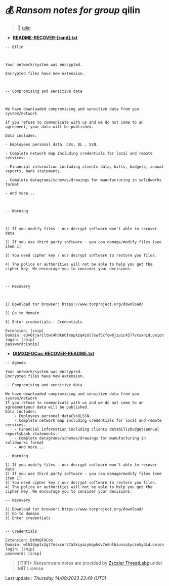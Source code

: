 # 💰 _Ransom notes for group_ qilin
> 🔗 [qilin](group/qilin)
* **[README-RECOVER-[rand].txt](https://ransomware.live/ransomware_notes/qilin/README-RECOVER-[rand].txt)**

```
-- Qilin 



Your network/system was encrypted. 

Encrypted files have new extension. 



-- Compromising and sensitive data 



We have downloaded compromising and sensitive data from you system/network 

If you refuse to communicate with us and we do not come to an agreement, your data will be published. 

Data includes: 

- Employees personal data, CVs, DL , SSN. 

- Complete network map including credentials for local and remote services. 

- Financial information including clients data, bills, budgets, annual reports, bank statements. 

- Complete datagrams/schemas/drawings for manufacturing in solidworks format 

- And more... 



-- Warning 



1) If you modify files - our decrypt software won't able to recover data 

2) If you use third party software - you can damage/modify files (see item 1) 

3) You need cipher key / our decrypt software to restore you files. 

4) The police or authorities will not be able to help you get the cipher key. We encourage you to consider your decisions. 



-- Recovery 



1) Download tor browser: https://www.torproject.org/download/ 

2) Go to domain 

3) Enter credentials-- Credentials 

Extension: [snip] 
Domain: e3v6tjarcltwc4hdkn6fxnpkzq42ul7swf5cfqw6jzvic4577vxsxhid.onion 
login: [snip] 
password:[snip]

```
* **[DtMXQFOCos-RECOVER-README.txt](https://ransomware.live/ransomware_notes/qilin/DtMXQFOCos-RECOVER-README.txt)**

```
-- Agenda

Your network/system was encrypted.
Encrypted files have new extension.

-- Compromising and sensitive data

We have downloaded compromising and sensitive data from you system/network
If you refuse to communicate with us and we do not come to an agreementyour data will be published.
Data includes:
    - Employees personal dataCVsDLSSN.
    - Complete network map including credentials for local and remote services.
    - Financial information including clients databillsbudgetsannual reportsbank statements.
    - Complete datagrams/schemas/drawings for manufacturing in solidworks format
    - And more...

-- Warning

1) If you modify files - our decrypt software won't able to recover data
2) If you use third party software - you can damage/modify files (see item 1)
3) You need cipher key / our decrypt software to restore you files.
4) The police or authorities will not be able to help you get the cipher key. We encourage you to consider your decisions.

-- Recovery

1) Download tor browser: https://www.torproject.org/download/
2) Go to domain
3) Enter credentials


-- Credentials

Extension: DtMXQFOCos
Domain: wlh3dpptx2gt7nsxcor37a3kiyaiy6qwhdv7o6nl6iuniu5ycze5ydid.onion
login: [snip] 
password: [snip]

```


> [!TIP]> Ransomware notes are provided by [Zscaler ThreatLabz](https://github.com/threatlabz/ransomware_notes) under MIT License
> 




Last update : _Thursday 14/09/2023 23.49 (UTC)_

